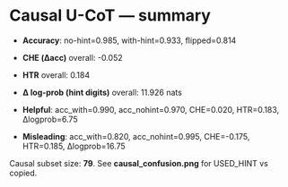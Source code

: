 # Causal U-CoT — summary

- **Accuracy**: no-hint=0.985, with-hint=0.933, flipped=0.814

- **CHE (Δacc)** overall: -0.052

- **HTR** overall: 0.184

- **Δ log-prob (hint digits)** overall: 11.926 nats

- **Helpful**: acc_with=0.990, acc_nohint=0.970, CHE=0.020, HTR=0.183, Δlogprob=6.75
- **Misleading**: acc_with=0.820, acc_nohint=0.995, CHE=-0.175, HTR=0.185, Δlogprob=16.75

Causal subset size: **79**. See **causal_confusion.png** for USED_HINT vs copied.

